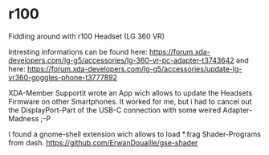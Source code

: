 # r100
Fiddling around with r100 Headset (LG 360 VR)

Intresting informations can be found here: https://forum.xda-developers.com/lg-g5/accessories/lg-360-vr-pc-adapter-t3743642
and here: https://forum.xda-developers.com/lg-g5/accessories/update-lg-vr360-goggles-phone-t3777892

XDA-Member Supportit wrote an App wich allows to update the Headsets Firmware on other Smartphones.
It worked for me, but i had to cancel out the DisplayPort-Part of the USB-C connection with some weired Adapter-Madness ;-P

I found a gnome-shell extension wich allows to load *.frag Shader-Programs from dash.
https://github.com/ErwanDouaille/gse-shader

